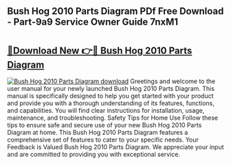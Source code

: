## Bush Hog 2010 Parts Diagram PDf Free Download - Part-9a9 Service Owner Guide 7nxM1

# <h2><a href="http://dfpr6iw.blite.top/?on=Bush+Hog+2010+Parts+Diagram">🔗Download New 👉🔴 Bush Hog 2010 Parts Diagram</a></h2>

[![Bush Hog 2010 Parts Diagram download](https://i.imgur.com/lujVjoI.png)](http://dfpr6iw.blite.top/?on=Bush+Hog+2010+Parts+Diagram)
Greetings and welcome to the user manual for your newly launched Bush Hog 2010 Parts Diagram. This manual is specifically designed to help you get started with your product and provide you with a thorough understanding of its features, functions, and capabilities. You will find clear instructions for installation, usage, maintenance, and troubleshooting. Safety Tips for Home Use Follow these tips to ensure safe and secure use of your new Bush Hog 2010 Parts Diagram at home. This Bush Hog 2010 Parts Diagram features a comprehensive set of features to cater to your specific needs. Your Feedback is Valued Bush Hog 2010 Parts Diagram. We appreciate your input and are committed to providing you with exceptional service.
